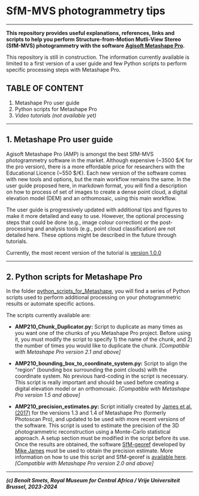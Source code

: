 # SfM-MVS photogrammetry tips
-------------

**This repository provides useful explanations, references, links and scripts to help you perform Structure-from-Motion Mutli-View Stereo (SfM-MVS) photogrammetry with the software [Agisoft Metashape Pro](https://www.agisoft.com/).**  

This repository is still in construction. The information currently available is limited to a first version of a user guide and few Python scripts to perform specific processing steps with Metashape Pro.

## TABLE OF CONTENT  

1. Metashape Pro user guide
2. Python scripts for Metashape Pro
3. *Video tutorials (not available yet)*

----------

## 1. Metashape Pro user guide

Agisoft Metashape Pro (AMP) is amongst the best SfM-MVS photogrammetry software in the market. Although expensive (~3500 $/€ for the pro version), there is a more effordable price for researchers with the Educational Licence (~550 $/€). Each new version of the software comes with new tools and options, but the main workflow remains the same. In the user guide proposed here, in markdown format, you will find a description on how to process of set of images to create a dense point cloud, a digital elevation model (DEM) and an orthomosaic, using this main workflow.  

The user guide is progressively updated with additional tips and figures to make it more detailed and easy to use. However, the optional processing steps that could be done (e.g., image colour correction) or the post-processing and analysis tools (e.g., point cloud classification) are not detailed here. These options might be described in the future through tutorials.  

Currently, the most recent version of the tutorial is [version 1.0.0](https://github.com/GeoRiskA/SfM-MVS_photogrammetry_tips/blob/main/User_Guide_v100.md)  


----------

## 2. Python scripts for Metashape Pro

In the folder [python_scripts_for_Metashape](https://github.com/GeoRiskA/SfM-MVS_photogrammetry_tips/tree/main/python_scripts_for_Metashape), you will find a series of Python scripts used to perform additional processing on your photogrammetric results or automate specific actions.   

The scripts currently available are:  

- **AMP210_Chunk_Duplicator.py:** Script to duplicate as many times as you want one of the chunks of you Metashape Pro project. Before using it, you must modify the script to specify 1) the name of the chunk, and 2) the number of times you would like to duplicate the chunk. *[Compatible with Metashape Pro version 2.1 and above]*

- **AMP210_bounding_box_to_coordinate_system.py:** Script to align the "region" (bounding box surrounding the point clouds) with the coordinate system. No previous hard-coding in the script is necessary. This script is really important and should be used before creating a digital elevation model or an orthomosaic. *[Compatible with Metashape Pro version 1.5 and above]*

- **AMP210_precision_estimates.py:** Script initially created by [James et al. (2017)](https://doi.org/10.1016/j.geomorph.2016.11.021) for the versions 1.3 and 1.4 of Metashape Pro (formerly Photoscan Pro), and updated to be used with more recent versions of the software. This script is used to estimate the precision of the 3D photogrammetric reconstruction using a Monte-Carlo statistical approach. A setup section must be modified in the script before its use. Once the results are obtained, the software [SfM-georef](http://tinyurl.com/sfmgeoref) developed by [Mike James](https://www.lancaster.ac.uk/staff/jamesm/home.htm) must be used to obtain the precision estimate. More information on how to use this script and SfM-georef is [available here](https://www.lancaster.ac.uk/staff/jamesm/software/sfm_georef.htm). *[Compatible with Metashape Pro version 2.0 and above]*

----------
***(c) Benoît Smets, Royal Museum for Central Africa / Vrije Universiteit Brussel, 2023-2024***  
